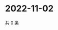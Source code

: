 # 2022-11-02

共 0 条

<!-- BEGIN WEIBO -->
<!-- 最后更新时间 Wed Nov 02 2022 18:20:09 GMT+0800 (China Standard Time) -->

<!-- END WEIBO -->
